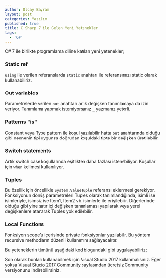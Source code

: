 ```yaml
---
author: Olcay Bayram
layout: post
categories: Yazılım
published: true
title: C Sharp 7 ile Gelen Yeni Yetenekler
tags:
  - 'C#'
---
```

C# 7 ile birlikte programlama diline katılan yeni yetenekler;

### Static ref
`using` ile verilen referanslarda `static` anahtarı ile referansımızı static olarak kullanabiliriz.

### Out variables
Parametrelerde verilen `out` anahtarı artık değişken tanımlamaya da izin veriyor. Tanımlama yapmak istemiyorsanız `_` yazmanız yeterli.

### Patterns "is"
Constant veya Type pattern ile koşul yazılabilir hatta `out` anahtarında olduğu gibi nesnenin tipi uygunsa doğrudan koşuldaki tipte bir değişken üretilebilir.

### Switch statements
Artık switch case koşullarında eşitlikten daha fazlası istenebiliyor. Koşullar için `when` kelimesi kullanılıyor.

### Tuples
Bu özellik için öncellikle `System.ValueTuple` referansı eklenmesi gerekiyor. Fonksiyonun dönüş parametreleri Tuples olarak tanımlandığında, isimli ise isimleriyle, isimsiz ise Item1, Item2 vb. isimlerle ile erişilebilir. Diğerlerinde olduğu gibi yine satır içi değişken tanımlaması yapılarak veya yerel değişkenlere atanarak Tuples yok edilebilir.

### Local Functions
Fonksiyon scope'u içerisinde private fonksiyonlar yazılabilir. Bu yöntem recursive methodların düzenli kullanımını sağlayacaktır.

Bu yeteneklerin tümünü aşağıdaki kod blogundaki gibi uygulayabiliriz;

<script src="https://gist.github.com/olcay/e8954ab45ba7b2a0bcd842c4f76c668e.js"></script>

Son olarak bunları kullanabilmek için Visual Studio 2017 kullanmalısınız. Eğer yoksa [Visual Studio 2017 Community](https://www.visualstudio.com/downloads/) sayfasından ücretsiz Community versiyonunu indirebilirsiniz.
